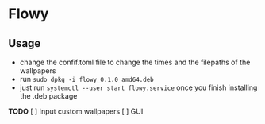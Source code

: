# Flowy
## Usage
* change the confif.toml file to change the times and the filepaths of the wallpapers
* run ```sudo dpkg -i flowy_0.1.0_amd64.deb```
* just run ```systemctl --user start flowy.service``` once you finish installing the .deb package

**TODO**
[ ] Input custom wallpapers
[ ] GUI